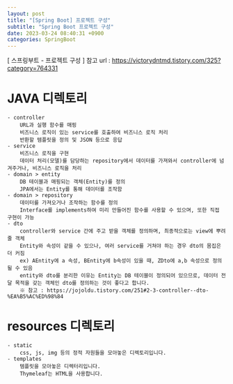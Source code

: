 ```yaml
---
layout: post
title: "[Spring Boot] 프로젝트 구성"
subtitle: "Spring Boot 프로젝트 구성"
date: 2023-03-24 08:40:31 +0900
categories: SpringBoot
---
```

[ 스프링부트 - 프로젝트 구성 ]
	참고 url : https://victorydntmd.tistory.com/325?category=764331

# JAVA 디렉토리
	- controller
		URL과 실행 함수를 매핑
		비즈니스 로직이 있는 service를 호출하여 비즈니스 로직 처리
		반환할 템플릿을 정의 및 JSON 등으로 응답
	- service
		비즈니스 로직을 구현
		데이터 처리(모델)를 담당하는 repository에서 데이터를 가져와서 controller에 넘겨주거나, 비즈니스 로직을 처리
	- domain > entity
		DB 테이블과 매핑되는 객체(Entity)를 정의
		JPA에서는 Entity를 통해 데이터를 조작함
	- domain > repository
		데이터를 가져오거나 조작하는 함수를 정의
		Interface를 implements하여 미리 만들어진 함수를 사용할 수 있으며, 또한 직접 구현이 가능
	- dto
		controller와 service 간에 주고 받을 객체를 정의하며, 최종적으로는 view에 뿌려줄 객체
		Entity와 속성이 같을 수 있으나, 여러 service를 거쳐야 하는 경우 dto의 몸집은 더 커짐
		ex) AEntity에 a 속성, BEntity에 b속성이 있을 때, ZDto에 a,b 속성으로 정의될 수 있음
		entity와 dto를 분리한 이유는 Entity는 DB 테이블이 정의되어 있으므로, 데이터 전달 목적을 갖는 객체인 dto를 정의하는 것이 좋다고 합니다. 
		※ 참고 : https://jojoldu.tistory.com/251#2-3-controller--dto-%EA%B5%AC%ED%98%84


# resources 디렉토리

	- static
		css, js, img 등의 정적 자원들을 모아놓은 디렉토리입니다.
	- templates
		템플릿을 모아놓은 디렉터리입니다.
		Thymeleaf는 HTML을 사용합니다.                                                                                                                                                                                                                                                                                                                                                                                                                                                                                                                           
